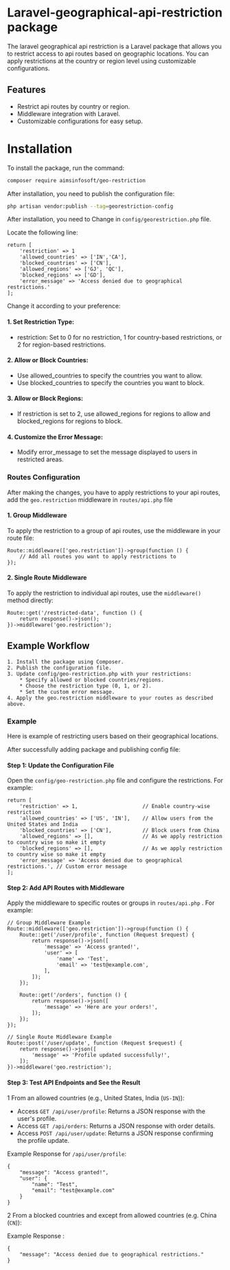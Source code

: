 
# Laravel-geographical-api-restriction package

The laravel geographical api restriction is a Laravel package that allows you to restrict access to api routes based on geographic locations. You can apply restrictions at the country or region level using customizable configurations.

## Features
- Restrict api routes by country or region.
- Middleware integration with Laravel.
- Customizable configurations for easy setup.

# Installation

To install the package, run the command:

```bash
composer require aimsinfosoft/geo-restriction
```

After installation, you need to publish the configuration file:

```bash
php artisan vendor:publish --tag=georestriction-config
```

After installation, you need to Change in ```config/georestriction.php``` file.

Locate the following line:
```config file
return [
    'restriction' => 1
    'allowed_countries' => ['IN','CA'],
    'blocked_countries' => ['CN'],
    'allowed_regions' => ['GJ', 'QC'],
    'blocked_regions' => ['GD'],
    'error_message' => 'Access denied due to geographical restrictions.' 
];
```

Change it according to your preference: 

#### 1. Set Restriction Type:

* restriction: Set to 0 for no restriction, 1 for country-based restrictions, or 2 for region-based restrictions.
#### 2. Allow or Block Countries:

* Use allowed_countries to specify the countries you want to allow.
* Use blocked_countries to specify the countries you want to block.
#### 3. Allow or Block Regions:

* If restriction is set to 2, use allowed_regions for regions to allow and blocked_regions for regions to block.
#### 4. Customize the Error Message:

* Modify error_message to set the message displayed to users in restricted areas.


### Routes Configuration

After making the changes, you have to apply restrictions to your api routes, add the ```geo.restriction``` middleware in ```routes/api.php``` file

#### 1. Group Middleware
To apply the restriction to a group of api routes, use the middleware in your route file:
```api
Route::middleware(['geo.restriction'])->group(function () {
    // Add all routes you want to apply restrictions to
});
````
#### 2. Single Route Middleware
To apply the restriction to individual api routes, use the ```middleware()``` method directly:
```api
Route::get('/restricted-data', function () {
    return response()->json();
})->middleware('geo.restriction');
````


## Example Workflow

    1. Install the package using Composer.
    2. Publish the configuration file.
    3. Update config/geo-restriction.php with your restrictions:
        * Specify allowed or blocked countries/regions.
        * Choose the restriction type (0, 1, or 2).
        * Set the custom error message.
    4. Apply the geo.restriction middleware to your routes as described above.
### Example

Here is example of restricting users based on their geographical locations.

After successfully adding package and publishing config file:

#### Step 1: Update the Configuration File
Open the ```config/geo-restriction.php``` file and configure the restrictions. For example:

```configure
return [
    'restriction' => 1,                     // Enable country-wise restriction
    'allowed_countries' => ['US', 'IN'],    // Allow users from the United States and India
    'blocked_countries' => ['CN'],          // Block users from China
    'allowed_regions' => [],                // As we apply restriction to country wise so make it empty
    'blocked_regions' => [],                // As we apply restriction to country wise so make it empty
    'error_message' => 'Access denied due to geographical restrictions.', // Custom error message
];
```
#### Step 2:  Add API Routes with Middleware

Apply the middleware to specific routes or groups in ```routes/api.php``` . For example:

```routes
// Group Middleware Example
Route::middleware(['geo.restriction'])->group(function () {
    Route::get('/user/profile', function (Request $request) {
        return response()->json([
            'message' => 'Access granted!',
            'user' => [
                'name' => 'Test',
                'email' => 'test@example.com',
            ],
        ]);
    });

    Route::get('/orders', function () {
        return response()->json([
            'message' => 'Here are your orders!',
        ]);
    });
});

// Single Route Middleware Example
Route::post('/user/update', function (Request $request) {
    return response()->json([
        'message' => 'Profile updated successfully!',
    ]);
})->middleware('geo.restriction');
```

#### Step 3: Test API Endpoints and See the Result

1 From an allowed countries (e.g., United States, India (```US-IN```)):
* Access ```GET /api/user/profile```: Returns a JSON response with the user's profile.
* Access ```GET /api/orders```: Returns a JSON response with order details.
* Access ```POST /api/user/update```: Returns a JSON response confirming the profile update.

Example Response for ```/api/user/profile```:

```exmple
{
    "message": "Access granted!",
    "user": {
        "name": "Test",
        "email": "test@example.com"
    }
}

```
2 From a blocked countries and except from allowed countries (e.g. China (```CN```)):

Example Response :

```exmple
{
    "message": "Access denied due to geographical restrictions."
}

```
